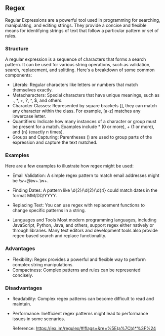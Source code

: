 ## Regex

Regular Expressions are a powerful tool used in programming for searching, manipulating, and editing strings. They provide a concise and flexible means for identifying strings of text that follow a particular pattern or set of rules.

### Structure
A regular expression is a sequence of characters that forms a search pattern. It can be used for various string operations, such as validation, search, replacement, and splitting. Here's a breakdown of some common components:

- Literals: Regular characters like letters or numbers that match themselves exactly.
- Metacharacters: Special characters that have unique meanings, such as ., *, +, ?, ^, $, and others.
- Character Classes: Represented by square brackets [], they can match any character within the class. For example, [a-z] matches any lowercase letter.
- Quantifiers: Indicate how many instances of a character or group must be present for a match. Examples include * (0 or more), + (1 or more), and {n} (exactly n times).
- Groups and Capturing: Parentheses () are used to group parts of the expression and capture the text matched.

### Examples
Here are a few examples to illustrate how regex might be used:

- Email Validation: A simple regex pattern to match email addresses might be \w+@\w+\.\w+.
- Finding Dates: A pattern like \d{2}/\d{2}/\d{4} could match dates in the format MM/DD/YYYY.
- Replacing Text: You can use regex with replacement functions to change specific patterns in a string.

- Languages and Tools
Most modern programming languages, including JavaScript, Python, Java, and others, support regex either natively or through libraries. Many text editors and development tools also provide regex-based search and replace functionality.

### Advantages
- Flexibility: Regex provides a powerful and flexible way to perform complex string manipulations.
- Compactness: Complex patterns and rules can be represented concisely.

### Disadvantages
- Readability: Complex regex patterns can become difficult to read and maintain.
- Performance: Inefficient regex patterns might lead to performance issues in some scenarios.

  Reference: https://jex.im/regulex/#!flags=&re=%5E(a%7Cb)*%3F%24